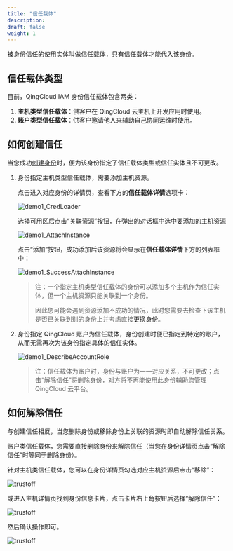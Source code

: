 ```yaml
---
title: "信任载体"
description:
draft: false
weight: 1
---
```


被身份信任的使用实体叫做信任载体，只有信任载体才能代入该身份。

## 信任载体类型

目前，QingCloud IAM 身份信任载体包含两类：

1. **主机类型信任载体**：供客户在 QingCloud 云主机上开发应用时使用。
2. **账户类型信任载体**：供客户邀请他人来辅助自己协同运维时使用。

## 如何创建信任

当您成功[创建身份](../../introduction/role#创建身份)时，便为该身份指定了信任载体类型或信任实体且不可更改。

1. 身份指定主机类型信任载体，需要添加主机资源。

   点击进入对应身份的详情页，查看下方的**信任载体详情**选项卡：

   ![demo1_CredLoader](../../_images/demo1_CredLoader.png)

   选择可用区后点击“关联资源”按钮，在弹出的对话框中选中要添加的主机资源

   ![demo1_AttachInstance](../../_images/demo1_AttachInstance.png)

   点击“添加”按钮，成功添加后该资源将会显示在**信任载体详情**下方的列表框中：

   ![demo1_SuccessAttachInstance](../../_images/demo1_SuccessAttachInstance.png)

   > 注：一个指定主机类型信任载体的身份可以添加多个主机作为信任实体，但一个主机资源只能关联到一个身份。
   >
   > 因此您可能会遇到资源添加不成功的情况，此时您需要去检查下该主机是否已关联到别的身份上并考虑直接[更换身份](../../introduction/role#为信任载体资源更换身份)。  

2. 身份指定 QingCloud 账户为信任载体，身份创建时便已指定到特定的账户，从而无需再次为该身份指定具体的信任实体。

   ![demo1_DescribeAccountRole](../../_images/demo1_DescribeAccountRole.png)

   > 注：信任载体为账户时，身份与账户为一一对应关系，不可更改；点击“解除信任”将删除身份，对方将不再能使用此身份辅助您管理 QingCloud 云平台。

## 如何解除信任

与创建信任相反，当您删除身份或移除身份上关联的资源时即自动解除信任关系。

账户类信任载体，您需要直接删除身份来解除信任（当您在身份详情页点击“解除信任”时等同于删除身份）。

针对主机类信任载体，您可以在身份详情页勾选对应主机资源后点击“移除”：

![trustoff](../../_images/trustoff1.png)

或进入主机详情页找到身份信息卡片，点击卡片右上角按钮后选择“解除信任”：

![trustoff](../../_images/trustoff2.png)

然后确认操作即可。

![trustoff](../../_images/trustoff3.png)
